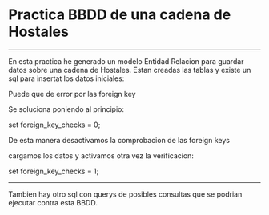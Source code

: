 # Practica BBDD de una cadena de Hostales
---
En esta practica he generado un modelo Entidad Relacion para guardar datos sobre una cadena de Hostales.
Estan creadas las tablas y existe un sql para insertat los datos iniciales:

Puede que de error por las foreign key

Se soluciona poniendo al principio:

set foreign_key_checks = 0;

De esta manera desactivamos la comprobacion de las foreign keys

cargamos los datos y activamos otra vez la verificacion:

set foreign_key_checks = 1;

--- 
Tambien hay otro sql con querys de posibles consultas que se podrian ejecutar contra esta BBDD.

